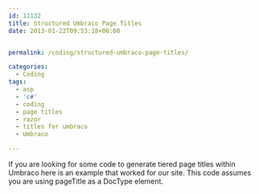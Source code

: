 ```yaml
---
id: 11132
title: Structured Umbraco Page Titles
date: 2013-01-22T09:53:18+00:00


permalink: /coding/structured-umbraco-page-titles/

categories:
  - Coding
tags:
  - asp
  - 'c#'
  - coding
  - page titles
  - razor
  - titles for umbraco
  - Umbraco

---
```


If you are looking for some code to generate tiered page titles within Umbraco here is an example that worked for our site. This code assumes you are using pageTitle as a DocType element.


<script src="https://gist.github.com/mcmullengreg/0905b9706061b16ea7c3.js"></script>
